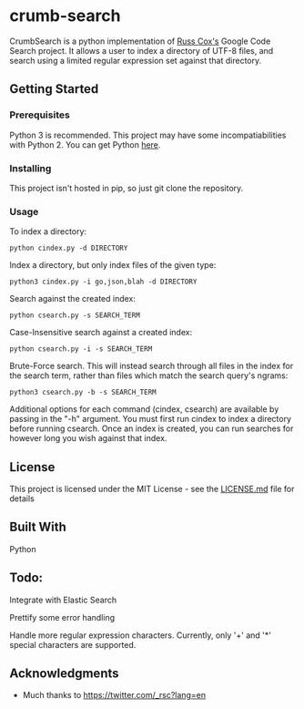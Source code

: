 # crumb-search

CrumbSearch is a python implementation of <a href="https://swtch.com/~rsc/regexp/regexp4.html">Russ Cox's</a> Google Code Search project. It allows a user to index a directory of UTF-8 files, and search using a limited regular expression set against that directory.

## Getting Started

### Prerequisites

Python 3 is recommended. This project may have some incompatiabilities with Python 2. You can get Python <a href="https://www.python.org/downloads/">here</a>.

### Installing

This project isn't hosted in pip, so just git clone the repository.

### Usage

To index a directory:
```
python cindex.py -d DIRECTORY
```

Index a directory, but only index files of the given type:
```
python3 cindex.py -i go,json,blah -d DIRECTORY
```

Search against the created index:
```
python csearch.py -s SEARCH_TERM
```

Case-Insensitive search against a created index:
```
python csearch.py -i -s SEARCH_TERM
```

Brute-Force search. This will instead search through all files in the index for the search term, rather than files which match the search query's ngrams:

```
python3 csearch.py -b -s SEARCH_TERM
```

Additional options for each command (cindex, csearch) are available by passing in the "-h" argument. You must first run cindex to index a directory before running csearch. Once an index is created, you can run searches for however long you wish against that index.

## License

This project is licensed under the MIT License - see the [LICENSE.md](LICENSE.md) file for details

## Built With

Python

## Todo:

Integrate with Elastic Search

Prettify some error handling

Handle more regular expression characters. Currently, only '+' and '*' special characters are supported.

## Acknowledgments

* Much thanks to https://twitter.com/_rsc?lang=en